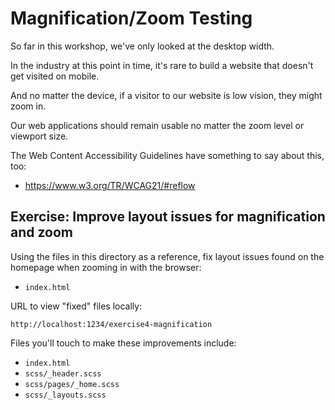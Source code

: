 # Magnification/Zoom Testing

So far in this workshop, we've only looked at the desktop width.

In the industry at this point in time, it's rare to build a website that doesn't get visited on mobile.

And no matter the device, if a visitor to our website is low vision, they might zoom in.

Our web applications should remain usable no matter the zoom level or viewport size.

The Web Content Accessibility Guidelines have something to say about this, too:

- https://www.w3.org/TR/WCAG21/#reflow

## Exercise: Improve layout issues for magnification and zoom

Using the files in this directory as a reference, fix layout issues found on the homepage when zooming in with the browser:

- `index.html`

URL to view "fixed" files locally:

`http://localhost:1234/exercise4-magnification`

Files you'll touch to make these improvements include:

- `index.html`
- `scss/_header.scss`
- `scss/pages/_home.scss`
- `scss/_layouts.scss`
